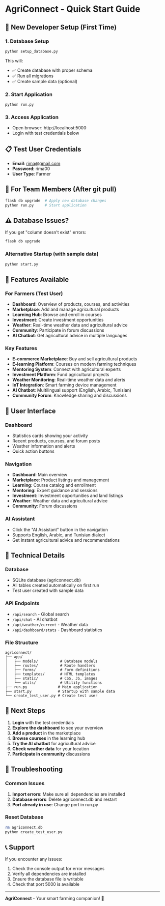 # AgriConnect - Quick Start Guide

## 🚀 New Developer Setup (First Time)

### 1. Database Setup
```bash
python setup_database.py
```
This will:
- ✅ Create database with proper schema
- ✅ Run all migrations
- ✅ Create sample data (optional)

### 2. Start Application
```bash
python run.py
```

### 3. Access Application
- Open browser: http://localhost:5000
- Login with test credentials below

## 📋 Test User Credentials
- **Email**: rima@gmail.com
- **Password**: rima00
- **User Type**: Farmer

## 🔄 For Team Members (After git pull)
```bash
flask db upgrade  # Apply new database changes
python run.py     # Start application
```

## ⚠️ Database Issues?
If you get "column doesn't exist" errors:
```bash
flask db upgrade
```

### Alternative Startup (with sample data)
```bash
python start.py
```

## 🌟 Features Available

### For Farmers (Test User)
- **Dashboard**: Overview of products, courses, and activities
- **Marketplace**: Add and manage agricultural products
- **Learning Hub**: Browse and enroll in courses
- **Investment**: Create investment opportunities
- **Weather**: Real-time weather data and agricultural advice
- **Community**: Participate in forum discussions
- **AI Chatbot**: Get agricultural advice in multiple languages

### Key Features
- **E-commerce Marketplace**: Buy and sell agricultural products
- **E-learning Platform**: Courses on modern farming techniques
- **Mentoring System**: Connect with agricultural experts
- **Investment Platform**: Fund agricultural projects
- **Weather Monitoring**: Real-time weather data and alerts
- **IoT Integration**: Smart farming device management
- **AI Chatbot**: Multilingual support (English, Arabic, Tunisian)
- **Community Forum**: Knowledge sharing and discussions

## 📱 User Interface

### Dashboard
- Statistics cards showing your activity
- Recent products, courses, and forum posts
- Weather information and alerts
- Quick action buttons

### Navigation
- **Dashboard**: Main overview
- **Marketplace**: Product listings and management
- **Learning**: Course catalog and enrollment
- **Mentoring**: Expert guidance and sessions
- **Investment**: Investment opportunities and land listings
- **Weather**: Weather data and agricultural advice
- **Community**: Forum discussions

### AI Assistant
- Click the "AI Assistant" button in the navigation
- Supports English, Arabic, and Tunisian dialect
- Get instant agricultural advice and recommendations

## 🔧 Technical Details

### Database
- SQLite database (agriconnect.db)
- All tables created automatically on first run
- Test user created with sample data

### API Endpoints
- `/api/search` - Global search
- `/api/chat` - AI chatbot
- `/api/weather/current` - Weather data
- `/api/dashboard/stats` - Dashboard statistics

### File Structure
```
agriconnect/
├── app/
│   ├── models/          # Database models
│   ├── routes/          # Route handlers
│   ├── forms/           # Form definitions
│   ├── templates/       # HTML templates
│   ├── static/          # CSS, JS, images
│   └── utils/           # Utility functions
├── run.py              # Main application
├── start.py            # Startup with sample data
└── create_test_user.py # Create test user
```

## 🎯 Next Steps

1. **Login** with the test credentials
2. **Explore the dashboard** to see your overview
3. **Add a product** in the marketplace
4. **Browse courses** in the learning hub
5. **Try the AI chatbot** for agricultural advice
6. **Check weather data** for your location
7. **Participate in community** discussions

## 🐛 Troubleshooting

### Common Issues
1. **Import errors**: Make sure all dependencies are installed
2. **Database errors**: Delete agriconnect.db and restart
3. **Port already in use**: Change port in run.py

### Reset Database
```bash
rm agriconnect.db
python create_test_user.py
```

## 📞 Support

If you encounter any issues:
1. Check the console output for error messages
2. Verify all dependencies are installed
3. Ensure the database file is writable
4. Check that port 5000 is available

---

**AgriConnect** - Your smart farming companion! 🌱
